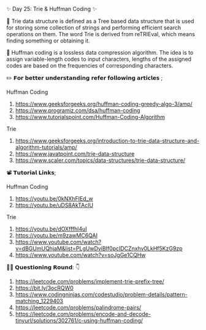 ✨ Day 25: Trie & Huffman Coding ✨

📌 Trie data structure is defined as a Tree based data structure that is used for storing some collection of strings and performing efficient search operations on them. The word Trie is derived from reTRIEval, which means finding something or obtaining it.

📌 Huffman coding is a lossless data compression algorithm. The idea is to assign variable-length codes to input characters, lengths of the assigned codes are based on the frequencies of corresponding characters.

✏️ 𝗙𝗼𝗿 𝗯𝗲𝘁𝘁𝗲𝗿 𝘂𝗻𝗱𝗲𝗿𝘀𝘁𝗮𝗻𝗱𝗶𝗻𝗴 𝗿𝗲𝗳𝗲𝗿 𝗳𝗼𝗹𝗹𝗼𝘄𝗶𝗻𝗴 𝗮𝗿𝘁𝗶𝗰𝗹𝗲𝘀 ;

Huffman Coding

1. https://www.geeksforgeeks.org/huffman-coding-greedy-algo-3/amp/
2. https://www.programiz.com/dsa/huffman-coding
3. https://www.tutorialspoint.com/Huffman-Coding-Algorithm

Trie

1. https://www.geeksforgeeks.org/introduction-to-trie-data-structure-and-algorithm-tutorials/amp/
2. https://www.javatpoint.com/trie-data-structure
3. https://www.scaler.com/topics/data-structures/trie-data-structure/

📽️ 𝗧𝘂𝘁𝗼𝗿𝗶𝗮𝗹 𝗟𝗶𝗻𝗸𝘀;

Huffman Coding

1. https://youtu.be/0kNXhFIEd_w
2. https://youtu.be/uDS8AkTAcIU

Trie

1. https://youtu.be/dOXfffhl4uI
2. https://youtu.be/m9zawMC6QAI
3. https://www.youtube.com/watch?v=dBGUmUQhjaM&list=PLgUwDviBIf0pcIDCZnxhv0LkHf5KzG9zp
4. https://www.youtube.com/watch?v=soJgGe1CQHw

👨‍💻 𝗤𝘂𝗲𝘀𝘁𝗶𝗼𝗻𝗶𝗻𝗴 𝗥𝗼𝘂𝗻𝗱: 👇

1. https://leetcode.com/problems/implement-trie-prefix-tree/
2. https://bit.ly/3ocRQW0
3. https://www.codingninjas.com/codestudio/problem-details/pattern-matching_1229403
4. https://leetcode.com/problems/palindrome-pairs/
5. https://leetcode.com/problems/encode-and-decode-tinyurl/solutions/302761/c-using-huffman-coding/
